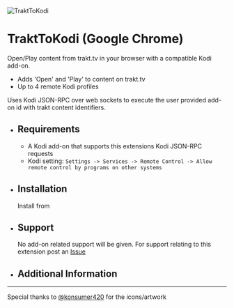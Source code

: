 ![TraktToKodi](https://raw.githubusercontent.com/anxdpanic/TraktToKodi-Extension/chrome/images/icon_128.png)
# TraktToKodi (Google Chrome)

Open/Play content from trakt.tv in your browser with a compatible Kodi add-on.

- Adds 'Open' and 'Play' to content on trakt.tv
- Up to 4 remote Kodi profiles

Uses Kodi JSON-RPC over web sockets to execute the user provided add-on id with trakt content identifiers.


- Requirements
    -
    
    - A Kodi add-on that supports this extensions Kodi JSON-RPC requests
    - Kodi setting: `Settings -> Services -> Remote Control -> Allow remote control by programs on other systems`

- Installation
    -

    Install from <!-- [Chrome Web Store](https://chrome.google.com/webstore/detail/TraktToKodi/ibhhcpgcnpddmbpnidenoncilcjognga) -->

- Support
    -

    No add-on related support will be given. For support relating to this extension post an [Issue](https://github.com/anxdpanic/TraktToKodi-Extension/issues)

- Additional Information
    -

    <!-- [Add-on Endpoints](https://github.com/anxdpanic/TraktToKodi-Extension/wiki/Add-on-Endpoints) -->

---

Special thanks to [@konsumer420](https://twitter.com/konsumer420) for the icons/artwork
